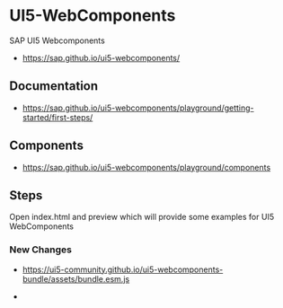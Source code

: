 # UI5-WebComponents
SAP UI5 Webcomponents

* https://sap.github.io/ui5-webcomponents/

## Documentation
* https://sap.github.io/ui5-webcomponents/playground/getting-started/first-steps/

## Components
* https://sap.github.io/ui5-webcomponents/playground/components

## Steps
Open index.html and preview which will provide some examples for UI5 WebComponents


### New Changes
* https://ui5-community.github.io/ui5-webcomponents-bundle/assets/bundle.esm.js

* 
